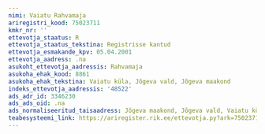 ```yaml
---
nimi: Vaiatu Rahvamaja
ariregistri_kood: 75023711
kmkr_nr: ''
ettevotja_staatus: R
ettevotja_staatus_tekstina: Registrisse kantud
ettevotja_esmakande_kpv: 05.04.2001
ettevotja_aadress: .na
asukoht_ettevotja_aadressis: Rahvamaja
asukoha_ehak_kood: 8861
asukoha_ehak_tekstina: Vaiatu küla, Jõgeva vald, Jõgeva maakond
indeks_ettevotja_aadressis: '48522'
ads_adr_id: 3346230
ads_ads_oid: .na
ads_normaliseeritud_taisaadress: Jõgeva maakond, Jõgeva vald, Vaiatu küla, Rahvamaja
teabesysteemi_link: https://ariregister.rik.ee/ettevotja.py?ark=75023711&ref=rekvisiidid
---
```

